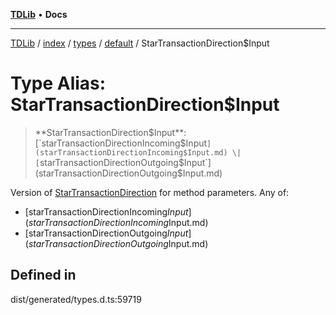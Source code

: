 [**TDLib**](../../../../../../README.md) • **Docs**

***

[TDLib](../../../../../../modules.md) / [index](../../../../../README.md) / [types](../../../README.md) / [default](../README.md) / StarTransactionDirection$Input

# Type Alias: StarTransactionDirection$Input

> **StarTransactionDirection$Input**: [`starTransactionDirectionIncoming$Input`](starTransactionDirectionIncoming$Input.md) \| [`starTransactionDirectionOutgoing$Input`](starTransactionDirectionOutgoing$Input.md)

Version of [StarTransactionDirection](StarTransactionDirection.md) for method parameters.
Any of:
- [starTransactionDirectionIncoming$Input](starTransactionDirectionIncoming$Input.md)
- [starTransactionDirectionOutgoing$Input](starTransactionDirectionOutgoing$Input.md)

## Defined in

dist/generated/types.d.ts:59719
